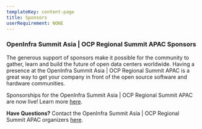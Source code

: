 ```yaml
---
templateKey: content-page
title: Sponsors
userRequirement: NONE
---
```

### OpenInfra Summit Asia | OCP Regional Summit APAC Sponsors

The generous support of sponsors make it possible for the community to gather, learn and build the future of open data centers worldwide. Having a presence at the OpenInfra Summit Asia | OCP Regional Summit APAC is a great way to get your company in front of the open source software and hardware communities.

Sponsorships for the OpenInfra Summit Asia | OCP Regional Summit APAC are now live! Learn more [here](https://openinfra.dev/events/sponsorship/#OpenInfraSummit-OCPRegionalSummit).

**Have Questions?** Contact the OpenInfra Summit Asia | OCP Regional Summit APAC organizers [here](mailto:events@openinfra.dev).